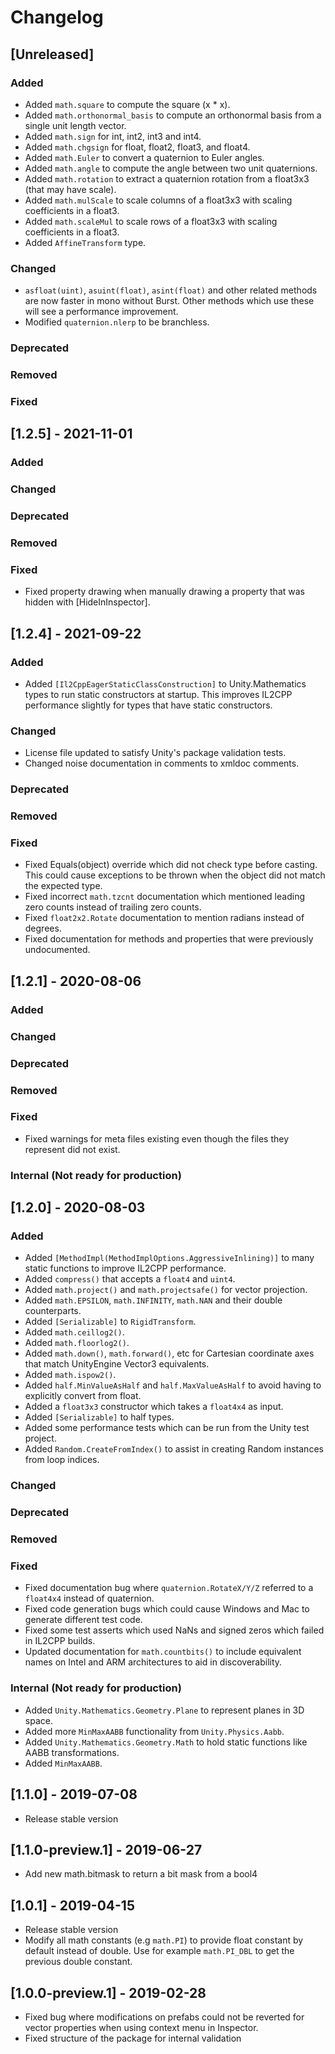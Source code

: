 # Changelog

## [Unreleased]
### Added
* Added `math.square` to compute the square (x * x).
* Added `math.orthonormal_basis` to compute an orthonormal basis from a single unit length vector.
* Added `math.sign` for int, int2, int3 and int4.
* Added `math.chgsign` for float, float2, float3, and float4.
* Added `math.Euler` to convert a quaternion to Euler angles.
* Added `math.angle` to compute the angle between two unit quaternions.
* Added `math.rotation` to extract a quaternion rotation from a float3x3 (that may have scale).
* Added `math.mulScale` to scale columns of a float3x3 with scaling coefficients in a float3.
* Added `math.scaleMul` to scale rows of a float3x3 with scaling coefficients in a float3.
* Added `AffineTransform` type.
### Changed
* `asfloat(uint)`, `asuint(float)`, `asint(float)` and other related methods are now faster in mono without Burst. Other methods which use these will see a performance improvement.
* Modified `quaternion.nlerp` to be branchless.
### Deprecated
### Removed
### Fixed

## [1.2.5] - 2021-11-01
### Added
### Changed
### Deprecated
### Removed
### Fixed
* Fixed property drawing when manually drawing a property that was hidden with [HideInInspector].

## [1.2.4] - 2021-09-22
### Added
* Added `[Il2CppEagerStaticClassConstruction]` to Unity.Mathematics types to run static constructors at startup. This improves IL2CPP performance slightly for types that have static constructors.
### Changed
* License file updated to satisfy Unity's package validation tests.
* Changed noise documentation in comments to xmldoc comments.
### Deprecated
### Removed
### Fixed
* Fixed Equals(object) override which did not check type before casting. This could cause exceptions to be thrown when the object did not match the expected type.
* Fixed incorrect `math.tzcnt` documentation which mentioned leading zero counts instead of trailing zero counts.
* Fixed `float2x2.Rotate` documentation to mention radians instead of degrees.
* Fixed documentation for methods and properties that were previously undocumented.

## [1.2.1] - 2020-08-06

### Added
### Changed
### Deprecated
### Removed
### Fixed
* Fixed warnings for meta files existing even though the files they represent did not exist.

### Internal (Not ready for production)

## [1.2.0] - 2020-08-03

### Added
* Added `[MethodImpl(MethodImplOptions.AggressiveInlining)]` to many static functions to improve IL2CPP performance.
* Added `compress()` that accepts a `float4` and `uint4`.
* Added `math.project()` and `math.projectsafe()` for vector projection.
* Added `math.EPSILON`, `math.INFINITY`, `math.NAN` and their double counterparts.
* Added `[Serializable]` to `RigidTransform`.
* Added `math.ceillog2()`.
* Added `math.floorlog2()`.
* Added `math.down()`, `math.forward()`, etc for Cartesian coordinate axes that match UnityEngine Vector3 equivalents.
* Added `math.ispow2()`.
* Added `half.MinValueAsHalf` and `half.MaxValueAsHalf` to avoid having to explicitly convert from float.
* Added a `float3x3` constructor which takes a `float4x4` as input.
* Added `[Serializable]` to half types.
* Added some performance tests which can be run from the Unity test project.
* Added `Random.CreateFromIndex()` to assist in creating Random instances from loop indices.

### Changed
### Deprecated
### Removed
### Fixed
* Fixed documentation bug where `quaternion.RotateX/Y/Z` referred to a `float4x4` instead of quaternion.
* Fixed code generation bugs which could cause Windows and Mac to generate different test code.
* Fixed some test asserts which used NaNs and signed zeros which failed in IL2CPP builds.
* Updated documentation for `math.countbits()` to include equivalent names on Intel and ARM architectures to aid in discoverability.

### Internal (Not ready for production)
* Added `Unity.Mathematics.Geometry.Plane` to represent planes in 3D space.
* Added more `MinMaxAABB` functionality from `Unity.Physics.Aabb`.
* Added `Unity.Mathematics.Geometry.Math` to hold static functions like AABB transformations.
* Added `MinMaxAABB`.

## [1.1.0] - 2019-07-08

- Release stable version

## [1.1.0-preview.1] - 2019-06-27

- Add new math.bitmask to return a bit mask from a bool4

## [1.0.1] - 2019-04-15

- Release stable version
- Modify all math constants (e.g `math.PI`) to provide float constant by default instead of double. Use for example `math.PI_DBL` to get the previous double constant.

## [1.0.0-preview.1] - 2019-02-28

- Fixed bug where modifications on prefabs could not be reverted for vector properties when using context menu in Inspector.
- Fixed structure of the package for internal validation
